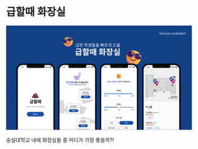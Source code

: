 # 급할때 화장실
![](https://github.com/YOURSSU-Rookiethon-Team3/Faster-Toilet-iOS/blob/main/rookieton.png)

숭실대학교 내에 화장실들 중 어디가 가장 좋을까?!
